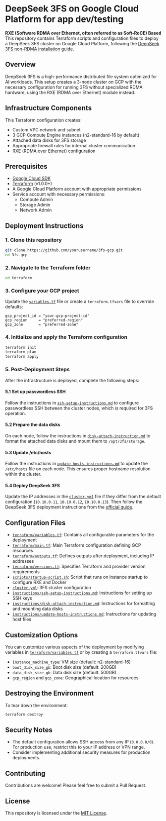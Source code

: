 # DeepSeek 3FS on Google Cloud Platform for app dev/testing
**RXE (Software RDMA over Ethernet, often referred to as Soft-RoCE) Based**  
This repository contains Terraform scripts and configuration files to deploy a DeepSeek 3FS cluster on Google Cloud Platform, following the [DeepSeek 3FS non-RDMA installation guide](https://blog.open3fs.com/2025/04/01/deepseek-3fs-non-rdma-install-faster-ecosystem-app-dev-testing.html).

## Overview

DeepSeek 3FS is a high-performance distributed file system optimized for AI workloads. This setup creates a 3-node cluster on GCP with the necessary configuration for running 3FS without specialized RDMA hardware, using the RXE (RDMA over Ethernet) module instead.

## Infrastructure Components

This Terraform configuration creates:

- Custom VPC network and subnet
- 3 GCP Compute Engine instances (n2-standard-16 by default)
- Attached data disks for 3FS storage
- Appropriate firewall rules for internal cluster communication
- RXE (RDMA over Ethernet) configuration

## Prerequisites

- [Google Cloud SDK](https://cloud.google.com/sdk/docs/install)
- [Terraform](https://developer.hashicorp.com/terraform/install) (v1.0.0+)
- A Google Cloud Platform account with appropriate permissions
- Service account with necessary permissions:
  - Compute Admin
  - Storage Admin
  - Network Admin

## Deployment Instructions

### 1. Clone this repository

```bash
git clone https://github.com/yourusername/3fs-gcp.git
cd 3fs-gcp
```

### 2. Navigate to the Terraform folder

```bash
cd terraform
```

### 3. Configure your GCP project

Update the [`variables.tf`](terraform/variables.tf) file or create a `terraform.tfvars` file to override defaults:

```hcl
gcp_project_id = "your-gcp-project-id"
gcp_region     = "preferred-region"
gcp_zone       = "preferred-zone"
```

### 4. Initialize and apply the Terraform configuration

```bash
terraform init
terraform plan
terraform apply
```

### 5. Post-Deployment Steps

After the infrastructure is deployed, complete the following steps:

#### 5.1 Set up passwordless SSH

Follow the instructions in [`ssh-setup-instructions.md`](instructions/ssh-setup-instructions.md) to configure passwordless SSH between the cluster nodes, which is required for 3FS operation.

#### 5.2 Prepare the data disks

On each node, follow the instructions in [`disk-attach-instruction.md`](instructions/disk-attach-instruction.md) to format the attached data disks and mount them to `/opt/3fs/storage`.

#### 5.3 Update /etc/hosts

Follow the instructions in [`update-hosts-instructions.md`](instructions/update-hosts-instructions.md) to update the `/etc/hosts` file on each node. This ensures proper hostname resolution within the cluster.

#### 5.4 Deploy DeepSeek 3FS

Update the IP addresses in the [`cluster.yml`](cluster.yml) file if they differ from the default configuration (`10.10.0.11`, `10.10.0.12`, `10.10.0.13`). Then follow the DeepSeek 3FS deployment instructions from the [official guide](https://blog.open3fs.com/2025/04/01/deepseek-3fs-non-rdma-install-faster-ecosystem-app-dev-testing.html).

## Configuration Files

- [`terraform/variables.tf`](terraform/variables.tf): Contains all configurable parameters for the deployment
- [`terraform/main.tf`](terraform/main.tf): Main Terraform configuration defining GCP resources
- [`terraform/outputs.tf`](terraform/outputs.tf): Defines outputs after deployment, including IP addresses
- [`terraform/versions.tf`](terraform/versions.tf): Specifies Terraform and provider version requirements
- [`scripts/startup-script.sh`](scripts/startup-script.sh): Script that runs on instance startup to configure RXE and Docker
- [`cluster.yml`](cluster.yml): 3FS cluster configuration
- [`instructions/ssh-setup-instructions.md`](instructions/ssh-setup-instructions.md): Instructions for setting up SSH keys
- [`instructions/disk-attach-instruction.md`](instructions/disk-attach-instruction.md): Instructions for formatting and mounting data disks
- [`instructions/update-hosts-instructions.md`](instructions/update-hosts-instructions.md): Instructions for updating host files

## Customization Options

You can customize various aspects of the deployment by modifying variables in [`terraform/variables.tf`](terraform/variables.tf) or by creating a `terraform.tfvars` file:

- `instance_machine_type`: VM size (default: n2-standard-16)
- `boot_disk_size_gb`: Boot disk size (default: 200GB)
- `data_disk_size_gb`: Data disk size (default: 500GB)
- `gcp_region` and `gcp_zone`: Geographical location for resources

## Destroying the Environment

To tear down the environment:

```bash
terraform destroy
```

## Security Notes

- The default configuration allows SSH access from any IP (`0.0.0.0/0`). For production use, restrict this to your IP address or VPN range.
- Consider implementing additional security measures for production deployments.

## Contributing

Contributions are welcome! Please feel free to submit a Pull Request.

## License

This repository is licensed under the [MIT License](LICENSE).